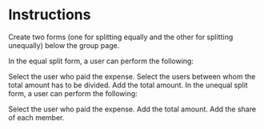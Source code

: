 # Instructions

Create two forms (one for splitting equally and the other for splitting unequally) below the group page.

In the equal split form, a user can perform the following:

Select the user who paid the expense.
Select the users between whom the total amount has to be divided.
Add the total amount.
In the unequal split form, a user can perform the following:

Select the user who paid the expense.
Add the total amount.
Add the share of each member.

